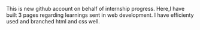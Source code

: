 This is new github account on behalf of internship progress.
Here,I have built 3 pages regarding learnings sent in web development.
I have efficienty used and branched html and css well.
